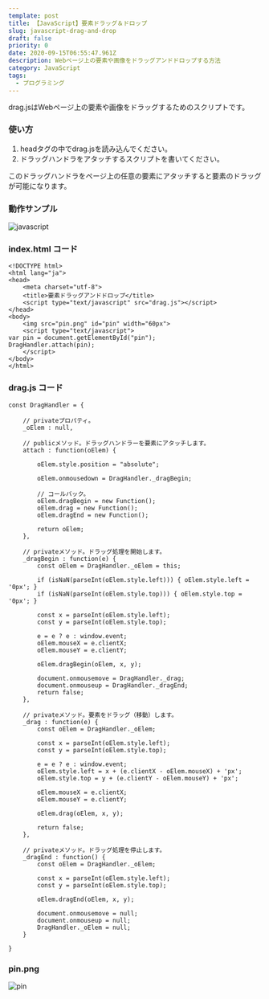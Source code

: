 ```yaml
---
template: post
title: 【JavaScript】要素ドラッグ＆ドロップ
slug: javascript-drag-and-drop
draft: false
priority: 0
date: 2020-09-15T06:55:47.961Z
description: Webページ上の要素や画像をドラッグアンドドロップする方法
category: JavaScript
tags:
  - プログラミング
---
```

drag.jsはWebページ上の要素や画像をドラッグするためのスクリプトです。

### 使い方

1. headタグの中でdrag.jsを読み込んでください。
2. ドラッグハンドラをアタッチするスクリプトを書いてください。

このドラッグハンドラをページ上の任意の要素にアタッチすると要素のドラッグが可能になります。

<!--StartFragment-->

### 動作サンプル

![javascript](/media/javascript-drag-and-drop.gif "javascript")

<!--EndFragment-->

<!--StartFragment-->

### index.html  コード

```
<!DOCTYPE html>
<html lang="ja">
<head>
	<meta charset="utf-8">
	<title>要素ドラッグアンドドロップ</title>
	<script type="text/javascript" src="drag.js"></script>
</head>
<body>
	<img src="pin.png" id="pin" width="60px">
	<script type="text/javascript">
var pin = document.getElementById("pin");
DragHandler.attach(pin);
	</script>
</body>
</html>
```

<!--EndFragment-->

<!--StartFragment-->

### drag.js  コード

```
const DragHandler = {

    // privateプロパティ。
    _oElem : null,

    // publicメソッド。ドラッグハンドラーを要素にアタッチします。
    attach : function(oElem) {

    	oElem.style.position = "absolute";

        oElem.onmousedown = DragHandler._dragBegin;

        // コールバック。
        oElem.dragBegin = new Function();
        oElem.drag = new Function();
        oElem.dragEnd = new Function();

        return oElem;
    },

    // privateメソッド。ドラッグ処理を開始します。
    _dragBegin : function(e) {
        const oElem = DragHandler._oElem = this;

        if (isNaN(parseInt(oElem.style.left))) { oElem.style.left = '0px'; }
        if (isNaN(parseInt(oElem.style.top))) { oElem.style.top = '0px'; }

        const x = parseInt(oElem.style.left);
        const y = parseInt(oElem.style.top);

        e = e ? e : window.event;
        oElem.mouseX = e.clientX;
        oElem.mouseY = e.clientY;

        oElem.dragBegin(oElem, x, y);

        document.onmousemove = DragHandler._drag;
        document.onmouseup = DragHandler._dragEnd;
        return false;
    },

    // privateメソッド。要素をドラッグ（移動）します。
    _drag : function(e) {
        const oElem = DragHandler._oElem;

        const x = parseInt(oElem.style.left);
        const y = parseInt(oElem.style.top);

        e = e ? e : window.event;
        oElem.style.left = x + (e.clientX - oElem.mouseX) + 'px';
        oElem.style.top = y + (e.clientY - oElem.mouseY) + 'px';

        oElem.mouseX = e.clientX;
        oElem.mouseY = e.clientY;

        oElem.drag(oElem, x, y);

        return false;
    },

    // privateメソッド。ドラッグ処理を停止します。
    _dragEnd : function() {
        const oElem = DragHandler._oElem;

        const x = parseInt(oElem.style.left);
        const y = parseInt(oElem.style.top);

        oElem.dragEnd(oElem, x, y);

        document.onmousemove = null;
        document.onmouseup = null;
        DragHandler._oElem = null;
    }

}
```

<!--EndFragment-->

<!--StartFragment-->

### pin.png

![pin](/media/pin.png "pin")

<!--EndFragment-->